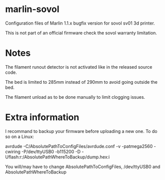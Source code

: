 # marlin-sovol

Configuration files of Marlin 1.1.x bugfix version for sovol sv01 3d printer.

This is not part of an official firmware check the sovol warranty limitation.

# Notes

The filament runout detector is not activated like in the released source code.

The bed is limited to 285mm instead of 290mm to avoid going outside the bed.

The filament unload as to be done manually to limit clogging issues.

# Extra information

I recommand to backup your firmware before uploading a new one. To do so on a Linux:

avrdude -C/AbsolutePathToConfigFiles/avrdude.conf -v -patmega2560 -cwiring -P/dev/ttyUSB0 -b115200 -D -Uflash:r:/AbsolutePathWhereToBackup/dump.hex:i 

You will/may have to change AbsolutePathToConfigFiles, /dev/ttyUSB0 and AbsolutePathWhereToBackup


